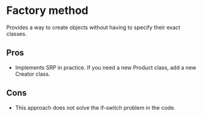 # Factory method

Provides a way to create objects without having to specify their exact classes.

## Pros

- Implements SRP in practice. If you need a new Product class, add a new Creator class.

## Cons

- This approach does not solve the if-switch problem in the code.
